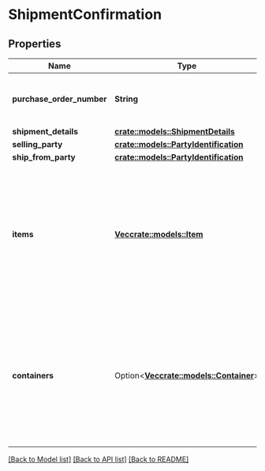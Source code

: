 # ShipmentConfirmation

## Properties

Name | Type | Description | Notes
------------ | ------------- | ------------- | -------------
**purchase_order_number** | **String** | Purchase order number corresponding to the shipment. | 
**shipment_details** | [**crate::models::ShipmentDetails**](ShipmentDetails.md) |  | 
**selling_party** | [**crate::models::PartyIdentification**](PartyIdentification.md) |  | 
**ship_from_party** | [**crate::models::PartyIdentification**](PartyIdentification.md) |  | 
**items** | [**Vec<crate::models::Item>**](Item.md) | Provide the details of the items in this shipment. If any of the item details field is common at a package or a pallet level, then provide them at the corresponding package. | 
**containers** | Option<[**Vec<crate::models::Container>**](Container.md)> | Provide the details of the items in this shipment. If any of the item details field is common at a package or a pallet level, then provide them at the corresponding package. | [optional]

[[Back to Model list]](../README.md#documentation-for-models) [[Back to API list]](../README.md#documentation-for-api-endpoints) [[Back to README]](../README.md)


